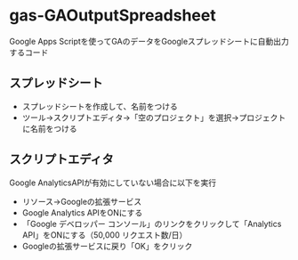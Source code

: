 # gas-GAOutputSpreadsheet
Google Apps Scriptを使ってGAのデータをGoogleスプレッドシートに自動出力するコード  

## スプレッドシート
* スプレッドシートを作成して、名前をつける
* ツール→スクリプトエディタ→「空のプロジェクト」を選択→プロジェクトに名前をつける

## スクリプトエディタ
Google AnalyticsAPIが有効にしていない場合に以下を実行
* リソース→Googleの拡張サービス
* Google Analytics APIをONにする
* 「Google デベロッパー コンソール」のリンクをクリックして「Analytics API」をONにする（50,000 リクエスト数/日）
* Googleの拡張サービスに戻り「OK」をクリック
